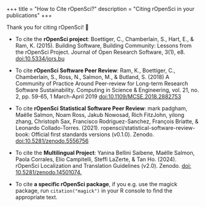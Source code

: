 +++
title = "How to Cite rOpenSci?"
description = "Citing rOpenSci in your publications"
+++

Thank you for citing rOpenSci! :pray:

*  To cite the **rOpenSci project**: Boettiger, C., Chamberlain, S., Hart, E., & Ram, K. (2015). Building Software, Building Community: Lessons from the rOpenSci Project. Journal of Open Research Software, 3(1), e8. [doi:10.5334/jors.bu](https://doi.org/10.5334/jors.bu)

* To cite **rOpenSci Software Peer Review**: Ram, K., Boettiger, C., Chamberlain, S., Ross, N., Salmon, M., & Butland, S. (2018) A Community of Practice Around Peer-review for Long-term Research Software Sustainability. Computing in Science & Engineering, vol. 21, no. 2, pp. 59-65, 1 March-April 2019 [doi:10.1109/MCSE.2018.2882753](https://doi.org/10.1109/MCSE.2018.2882753)

* To cite **rOpenSci Statistical Software Peer Review**: mark padgham, Maëlle Salmon, Noam Ross, Jakub Nowosad, Rich FitzJohn, yilong zhang, Christoph Sax, Francisco Rodriguez-Sanchez, François Briatte, & Leonardo Collado-Torres. (2021). ropensci/statistical-software-review-book: Official first standards versions (v0.1.0). Zenodo. [doi:10.5281/zenodo.5556756](https://doi.org/10.5281/zenodo.5556756)

* To cite the **Multilingual Project**: Yanina Bellini Saibene, Maëlle Salmon, Paola Corrales, Elio Campitelli, Steffi LaZerte, & Tan Ho. (2024). rOpenSci Localization and Translation Guidelines (v2.0). Zenodo. [doi: 10.5281/zenodo.14501074.](https://doi.org/10.5281/zenodo.14501074)

* To cite **a specific rOpenSci package**, if you e.g. use the magick package, run `citation("magick")` in your R console to find the appropriate text.
